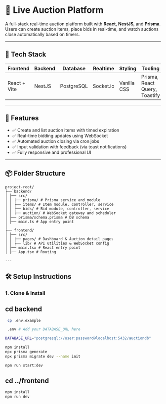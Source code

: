 # 🔨 Live Auction Platform

A full-stack real-time auction platform built with **React**, **NestJS**, and **Prisma**. Users can create auction items, place bids in real-time, and watch auctions close automatically based on timers.

---

## 🧱 Tech Stack

| Frontend     | Backend | Database   | Realtime  | Styling     | Tooling                       |
| ------------ | ------- | ---------- | --------- | ----------- | ----------------------------- |
| React + Vite | NestJS  | PostgreSQL | Socket.io | Vanilla CSS | Prisma, React Query, Toastify |

---

## 🚀 Features

- ✅ Create and list auction items with timed expiration
- ✅ Real-time bidding updates using WebSocket
- ✅ Automated auction closing via cron jobs
- ✅ Input validation with feedback (via toast notifications)
- ✅ Fully responsive and professional UI

---

## 📦 Folder Structure

```
project-root/
├── backend/
│ ├── src/
│ │ ├── prisma/ # Prisma service and module
│ │ ├── items/ # Item module, controller, service
│ │ ├── bids/ # Bid module, controller, service
│ │ ├── auction/ # WebSocket gateway and scheduler
│ ├── prisma/schema.prisma # DB schema
│ ├── main.ts # App entry point
│
├── frontend/
│ ├── src/
│ │ ├── pages/ # Dashboard & Auction detail pages
│ │ ├── lib/ # API utilities & WebSocket config
│ ├── main.tsx # React entry point
│ ├── App.tsx # Routing

---
```

## 🛠 Setup Instructions

### 1. Clone & Install

## cd backend

```bash
 cp .env.example

 .env # Add your DATABASE_URL here

DATABASE_URL="postgresql://user:password@localhost:5432/auctiondb"

```

```bash
npm install
npx prisma generate
npx prisma migrate dev --name init

npm run start:dev
```

## cd ../frontend

```bash
npm install
npm run dev

```
